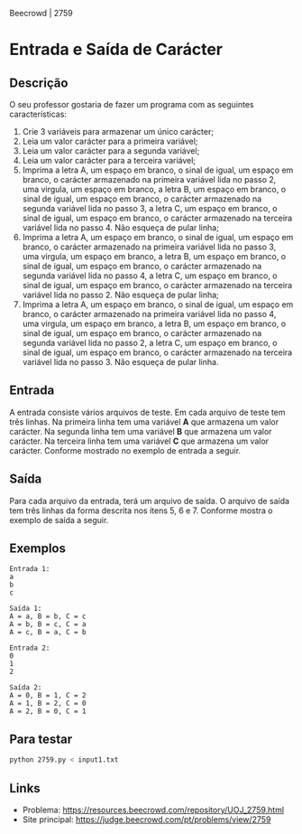 Beecrowd | 2759

# Entrada e Saída de Carácter

## Descrição

O seu professor gostaria de fazer um programa com as seguintes características:

1. Crie 3 variáveis para armazenar um único carácter;
2. Leia um valor carácter para a primeira variável;
3. Leia um valor carácter para a segunda variável;
4. Leia um valor carácter para a terceira variável;
5. Imprima a letra A, um espaço em branco, o sinal de igual, um espaço em branco, o carácter armazenado na primeira variável lida no passo 2, uma virgula, um espaço em branco, a letra B, um espaço em branco, o sinal de igual, um espaço em branco, o carácter armazenado na segunda variável lida no passo 3, a letra C, um espaço em branco, o sinal de igual, um espaço em branco, o carácter armazenado na terceira variável lida no passo 4. Não esqueça de pular linha;
6. Imprima a letra A, um espaço em branco, o sinal de igual, um espaço em branco, o carácter armazenado na primeira variável lida no passo 3, uma virgula, um espaço em branco, a letra B, um espaço em branco, o sinal de igual, um espaço em branco, o carácter armazenado na segunda variável lida no passo 4, a letra C, um espaço em branco, o sinal de igual, um espaço em branco, o carácter armazenado na terceira variável lida no passo 2. Não esqueça de pular linha;
7. Imprima a letra A, um espaço em branco, o sinal de igual, um espaço em branco, o carácter armazenado na primeira variável lida no passo 4, uma virgula, um espaço em branco, a letra B, um espaço em branco, o sinal de igual, um espaço em branco, o carácter armazenado na segunda variável lida no passo 2, a letra C, um espaço em branco, o sinal de igual, um espaço em branco, o carácter armazenado na terceira variável lida no passo 3. Não esqueça de pular linha.

## Entrada

A entrada consiste vários arquivos de teste. Em cada arquivo de teste tem três linhas. Na primeira linha tem uma variável **A** que armazena um valor carácter. Na segunda linha tem uma variável **B** que armazena um valor carácter. Na terceira linha tem uma variável **C** que armazena um valor carácter. Conforme mostrado no exemplo de entrada a seguir.

## Saída

Para cada arquivo da entrada, terá um arquivo de saída. O arquivo de saída tem três linhas da forma descrita nos itens 5, 6 e 7. Conforme mostra o exemplo de saída a seguir.

## Exemplos

```
Entrada 1:
a
b
c

Saída 1:
A = a, B = b, C = c
A = b, B = c, C = a
A = c, B = a, C = b

Entrada 2:
0
1
2

Saída 2:
A = 0, B = 1, C = 2
A = 1, B = 2, C = 0
A = 2, B = 0, C = 1
```

## Para testar

```bash
python 2759.py < input1.txt
```

## Links

- Problema: https://resources.beecrowd.com/repository/UOJ_2759.html
- Site principal: https://judge.beecrowd.com/pt/problems/view/2759
